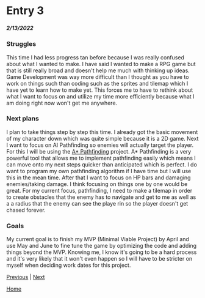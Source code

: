 # Entry 3
##### 2/13/2022

### Struggles
This time I had less progress tan before because I was really confused about what I wanted to make. I have said I wanted to make a RPG game but that is still really broad and doesn't help me much with thinking up ideas. Game Development was way more difficult than I thought as you have to work on things such than coding such as the sprites and tilemap which I have yet to learn how to make yet. This forces me to have to rethink about what I want to focus on and utilize my time more efficiently because what I am doing right now won't get me anywhere.

### Next plans
I plan to take things step by step this time. I already got the basic movement of my character down which was quite simple because it is a 2D game. Next I want to focus on AI Pathfinding so enemies will actually target the player. For this I will be using the [A* Pathfinding](https://arongranberg.com/astar/) project. A* Pathfinding is a very powerful tool that allows me to implement pathfinding easily which means I can move onto my next steps quicker than anticipated which is perfect. I do want to program my own pathfinding algorithm if I have time but I will use this in the mean time. After that I want to focus on HP bars and damaging enemies/taking damage. I think focusing on things one by one would be great. For my current focus, pathfinding, I need to make a tilemap in order to create obstacles that the enemy has to navigate and get to me as well as a a radius that the enemy can see the playe rin so the player doesn't get chased forever. 

### Goals
My current goal is to finish my MVP (Minimal Viable Project) by April and use May and June to fine tune the game by optimizing the code and adding things beyond the MVP. Knowing me, I know it's going to be a hard process and it's very likely that it won't even happen so I will have to be stricter on myself when deciding work dates for this project.

[Previous](entry02.md) | [Next](entry04.md)

[Home](../README.md)
